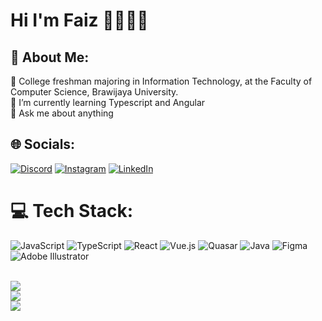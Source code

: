 # Hi I'm Faiz 👋👩🏾‍💻
## 💫 About Me:
🏫 College freshman majoring in Information Technology, at the Faculty of Computer Science, Brawijaya University.<br>🌱 I’m currently learning Typescript and Angular<br>💬 Ask me about anything


## 🌐 Socials:
[![Discord](https://img.shields.io/badge/Discord-%237289DA.svg?logo=discord&logoColor=white)](https://discordapp.com/users/611532053653225474) [![Instagram](https://img.shields.io/badge/Instagram-%23E4405F.svg?logo=Instagram&logoColor=white)](https://instagram.com/ahmdpais_) [![LinkedIn](https://img.shields.io/badge/LinkedIn-%230077B5.svg?logo=linkedin&logoColor=white)](https://www.linkedin.com/in/ahmad-faiz-agustianto/) 

# 💻 Tech Stack:
![JavaScript](https://img.shields.io/badge/javascript-%23323330.svg?style=for-the-badge&logo=javascript&logoColor=%23F7DF1E) 
![TypeScript](https://img.shields.io/badge/typescript-%23007ACC.svg?style=for-the-badge&logo=typescript&logoColor=white) 
![React](https://img.shields.io/badge/react-%2320232a.svg?style=for-the-badge&logo=react&logoColor=%2361DAFB)
![Vue.js](https://img.shields.io/badge/vuejs-%2335495e.svg?style=for-the-badge&logo=vuedotjs&logoColor=%234FC08D) 
![Quasar](https://img.shields.io/badge/Quasar-16B7FB?style=for-the-badge&logo=quasar&logoColor=black)
![Java](https://img.shields.io/badge/java-%23ED8B00.svg?style=for-the-badge&logo=java&logoColor=white)
![Figma](https://img.shields.io/badge/figma-%23F24E1E.svg?style=for-the-badge&logo=figma&logoColor=white) 
![Adobe Illustrator](https://img.shields.io/badge/adobeillustrator-%23FF9A00.svg?style=for-the-badge&logo=adobeillustrator&logoColor=white)<br /><br />

![](https://github-readme-stats.vercel.app/api?username=Mifaki&theme=dark&hide_border=false&include_all_commits=false&count_private=false)<br />
![](https://github-readme-streak-stats.herokuapp.com/?user=Mifaki&theme=dark&hide_border=false)<br />
![](https://github-readme-stats.vercel.app/api/top-langs/?username=Mifaki&theme=dark&hide_border=false&include_all_commits=false&count_private=false&layout=compact)<br />
